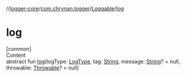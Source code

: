 //[logger-core](../../../index.md)/[com.chrynan.logger](../index.md)/[Loggable](index.md)/[log](log.md)



# log  
[common]  
Content  
abstract fun [log](log.md)(logType: [LogType](../-log-type/index.md), tag: [String](https://kotlinlang.org/api/latest/jvm/stdlib/kotlin/-string/index.html), message: [String](https://kotlinlang.org/api/latest/jvm/stdlib/kotlin/-string/index.html)? = null, throwable: [Throwable](https://kotlinlang.org/api/latest/jvm/stdlib/kotlin/-throwable/index.html)? = null)  



